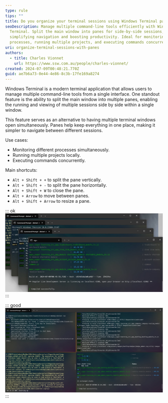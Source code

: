 ```yaml
---
type: rule
tips: ""
title: Do you organize your terminal sessions using Windows Terminal panes?
seoDescription: Manage multiple command-line tools efficiently with Windows
  Terminal. Split the main window into panes for side-by-side sessions,
  simplifying navigation and boosting productivity. Ideal for monitoring
  processes, running multiple projects, and executing commands concurrently.
uri: organize-terminal-sessions-with-panes
authors:
  - title: Charles Vionnet
    url: https://www.ssw.com.au/people/charles-vionnet/
created: 2024-07-09T00:48:21.770Z
guid: ae7b6a73-0e44-4e86-8c3b-17fe169a8274
---
```

Windows Terminal is a modern terminal application that allows users to manage multiple command-line tools from a single interface. One standout feature is the ability to split the main window into multiple panes, enabling the running and viewing of multiple sessions side by side within a single window.
            
<!--endintro-->

This feature serves as an alternative to having multiple terminal windows open simultaneously. Panes help keep everything in one place, making it simpler to navigate between different sessions.

Use cases:
- Monitoring different processes simultaneously.
- Running multiple projects locally.
- Executing commands concurrently.

Main shortcuts:
- `Alt + Shift + +` to split the pane vertically.
- `Alt + Shift + -` to split the pane horizontally.
- `Alt + Shift + W` to close the pane.
- `Alt + Arrow` to move between panes.
- `Alt + Shift + Arrow` to resize a pane.

::: ok  
![Figure: APIs and front-end applications running in different windows](multiple-windows.jpg)
:::

::: good  
![Figure: APIs and front-end applications running in panes](one-window.jpg)
:::
